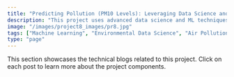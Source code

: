 ```yaml
---
title: "Predicting Pollution (PM10 Levels): Leveraging Data Science and Machine Learning to Combat Urban Air Pollution in London, UK"
description: "This project uses advanced data science and ML techniques to predict PM10 pollution levels. By pre-processing messy environmental data, engineering impactful features, and implementing models ranging from linear regression to neural networks, it aims to provide actionable insights for policymakers."
image: "/images/project8_images/pr8.jpg"
tags: ["Machine Learning", "Environmental Data Science", "Air Pollution Prediction", "PM10 Forecasting", "Urban Analytics", "Time Series Analysis", "Feature Engineering", "Neural Networks", "Data Preprocessing", "Policy Decision Support"]
type: "page"
---
```


This section showcases the technical blogs related to this project. Click on each post to learn more about the project components.
